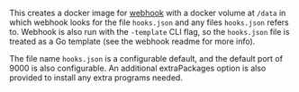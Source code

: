 This creates a docker image for [webhook](https://github.com/adnanh/webhook) with a docker volume at `/data` in which webhook looks for the file `hooks.json` and any files `hooks.json` refers to. Webhook is also run with the `-template` CLI flag, so the `hooks.json` file is treated as a Go template (see the webhook readme for more info).

The file name `hooks.json` is a configurable default, and the default
port of 9000 is also configurable. An additional extraPackages option is also
provided to install any extra programs needed.
